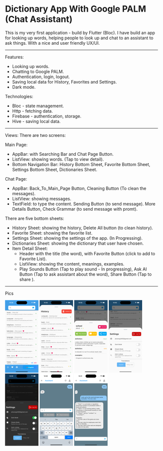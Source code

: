 # Dictionary App With Google PALM (Chat Assistant)

This is my very first application - build by Flutter (Bloc).
I have build an app for looking up words, helping people to look up and chat to an assistant to ask things. With a nice and user friendly UX/UI.

---

Features:

- Looking up words.
- Chatting to Google PALM.
- Authentication, login, logout.
- Saving local data for History, Favorites and Settings.
- Dark mode.

Technologies:

- Bloc - state management.
- Http - fetching data.
- Firebase - authentication, storage.
- Hive - saving local data.

---

Views:
There are two screens:

Main Page:

- AppBar: with Searching Bar and Chat Page Button.
- ListView: showing words. (Tap to view detail).
- Bottom Navigation Bar: History Bottom Sheet, Favorite Bottom Sheet, Settings Bottom Sheet, Dictionaries Sheet.

Chat Page:

- AppBar: Back_To_Main_Page Button, Cleaning Button (To clean the messages).
- ListView: showing messages.
- TextField: to type the content. Sending Button (to send message). More Details Button, Check Grammar (to send message with promt).

There are five bottom sheets:

- History Sheet: showing the history, Delete All button (to clean history).
- Favorite Sheet: showing the favorite list.
- Settings Sheet: showing the settings of the app. (In Progressing).
- Dictionaries Sheet: showing the dictionary that user have chosen.
- Item Detail Sheet:
  - Header with the title (the word), with Favorite Button (click to add to Favorite List).
  - ListView: showing the content, meanings, examples.
  - Play Sounds Button (Tap to play sound - In progressing), Ask AI Button (Tap to ask assistant about the word), Share Button (Tap to share ).

---

Pics

<img src="demo_pics/simulator_screenshot_3AE9B688-033F-4F56-99E2-7C580102BBF5.png" width="110"> <img src="demo_pics/simulator_screenshot_3F207324-5A2F-45CE-95C5-9E46B41EE850.png" width="110"> <img src="demo_pics/simulator_screenshot_9D9C7EF6-9DB5-435B-BC1F-EFFD61A7BF38.png" width="110"> <img src="demo_pics/simulator_screenshot_20D598C9-6D32-40E4-B388-5A49906E01ED.png" width="110"> <img src="demo_pics/simulator_screenshot_75FC2380-4D59-4AE7-9F69-418EEC9CA79E.png" width="110"> <img src="demo_pics/simulator_screenshot_DE37A441-2187-4E1B-8E92-94A3BB9C41B0.png" width="110"> <img src="demo_pics/simulator_screenshot_FB02F318-AE6C-44A3-856D-615E5ADFD007.png" width="110">
